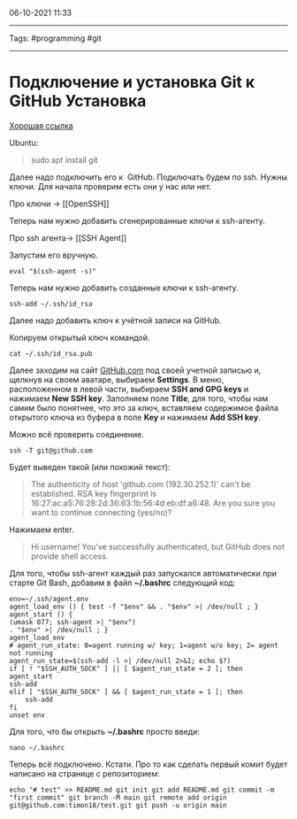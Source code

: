 06-10-2021
11:33
***
Tags: #programming #git 
***
# Подключение и установка Git к GitHub Установка

[Хорошая ссылка](https://umedman.gitbooks.io/-git-keys-/content/index.html)

Ubuntu:

>sudo apt install git

Далее надо подключить его к  GitHub. Подключать будем по ssh. Нужны ключи. Для начала проверим есть они у нас или нет.

Про ключи -> [[OpenSSH]]

Теперь нам нужно добавить сгенерированные ключи к ssh-агенту.

Про ssh агента-> [[SSH Agent]]

Запустим его вручную.

`eval "$(ssh-agent -s)"`

Теперь нам нужно добавить созданные ключи к ssh-агенту. 

`ssh-add ~/.ssh/id_rsa`
  

Далее надо добавить ключ к учётной записи на GitHub.

Копируем открытый ключ командой.

`cat ~/.ssh/id_rsa.pub`

  
Далее заходим на сайт [GitHub.com](http://GitHub.com) под своей учетной записью и, щелкнув на своем аватаре, выбираем **Settings**. В меню, расположенном в левой части, выбираем **SSH and GPG keys** и нажимаем **New SSH key**. Заполняем поле **Title**, для того, чтобы нам самим было понятнее, что это за ключ, вставляем содержимое файла открытого ключа из буфера в поле **Key** и нажимаем **Add SSH key**.

Можно всё проверить соединение.

`ssh -T git@github.com`

  

Будет выведен такой (или похожий текст):

>The authenticity of host 'github.com (192.30.252.1)' can't be established.
RSA key fingerprint is 16:27:ac:a5:76:28:2d:36:63:1b:56:4d:eb:df:a6:48.
Are you sure you want to continue connecting (yes/no)?

Нажимаем enter.

>Hi username! You've successfully authenticated, but GitHub does not
provide shell access.

Для того, чтобы ssh-агент каждый раз запускался автоматически при старте Git Bash, добавим в файл **~/.bashrc** следующий код:

```
env=~/.ssh/agent.env
agent_load_env () { test -f "$env" && . "$env" >| /dev/null ; }
agent_start () {
(umask 077; ssh-agent >| "$env")
. "$env" >| /dev/null ; }
agent_load_env
# agent_run_state: 0=agent running w/ key; 1=agent w/o key; 2= agent not running
agent_run_state=$(ssh-add -l >| /dev/null 2>&1; echo $?)
if [ ! "$SSH_AUTH_SOCK" ] || [ $agent_run_state = 2 ]; then
agent_start
ssh-add
elif [ "$SSH_AUTH_SOCK" ] && [ $agent_run_state = 1 ]; then
	ssh-add
fi
unset env
```

Для того, что бы открыть **~/.bashrc** просто введи:

`nano ~/.bashrc`

  

Теперь всё подключено. Кстати. Про то как сделать первый комит будет написано на странице с репозиторием:

`echo "# test" >> README.md
git init
git add README.md
git commit -m "first commit"
git branch -M main
git remote add origin git@github.com:timon18/test.git
git push -u origin main`
